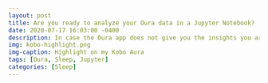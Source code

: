 ```yaml
---
layout: post
title: Are you ready to analyze your Oura data in a Jupyter Notebook?
date: 2020-07-17 16:03:00 -0400
description: In case the Oura app does not give you the insights you are looking for, Jupyter will.
img: kobo-highlight.png
img-caption: Highlight on my Kobo Aura
tags: [Oura, Sleep, Jupyter]
categories: [Sleep]
---
```

